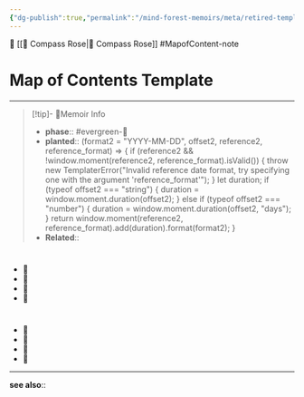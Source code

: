 ```yaml
---
{"dg-publish":true,"permalink":"/mind-forest-memoirs/meta/retired-templates/map-of-contents-template/"}
---
```


🔺 [[🧭   Compass Rose\|🧭   Compass Rose]]
#MapofContent-note

# Map of Contents Template
---
> [!tip]- 🌱Memoir Info
>- **phase**:: #evergreen-🌲
>- **planted**:: (format2 = "YYYY-MM-DD", offset2, reference2, reference_format) => {
      if (reference2 && !window.moment(reference2, reference_format).isValid()) {
        throw new TemplaterError("Invalid reference date format, try specifying one with the argument 'reference_format'");
      }
      let duration;
      if (typeof offset2 === "string") {
        duration = window.moment.duration(offset2);
      } else if (typeof offset2 === "number") {
        duration = window.moment.duration(offset2, "days");
      }
      return window.moment(reference2, reference_format).add(duration).format(format2);
    }
>- **Related**::  



#
- 🔻 
- 🔻 
- 🔻 
- 🔻 



#
- 🔻 
- 🔻 
- 🔻 
- 🔻 
---
**see also**:: 